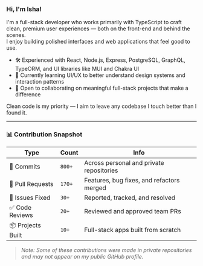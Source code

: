 <!---
IshaVenikar/IshaVenikar is a ✨ special ✨ repository because its `README.md` (this file) appears on your GitHub profile.
You can click the Preview link to take a look at your changes.
--->

### Hi, I'm Isha!

I'm a full-stack developer who works primarily with TypeScript to craft clean, premium user experiences — both on the front-end and behind the scenes.  
I enjoy building polished interfaces and web applications that feel good to use.

- 🛠️ Experienced with React, Node.js, Express, PostgreSQL, GraphQL, TypeORM, and UI libraries like MUI and Chakra UI  
- 🎨 Currently learning UI/UX to better understand design systems and interaction patterns  
- 🤝 Open to collaborating on meaningful full-stack projects that make a difference

Clean code is my priority — I aim to leave any codebase I touch better than I found it.

---

### 📊 Contribution Snapshot

| Type              | Count   | Info                                        |
|-------------------|---------|----------------------------------------------|
| 💬 Commits        | `800+`  | Across personal and private repositories     |
| 🔀 Pull Requests  | `170+`  | Features, bug fixes, and refactors merged    |
| 🐛 Issues Fixed   | `30+`   | Reported, tracked, and resolved              |
| ✅ Code Reviews   | `20+`   | Reviewed and approved team PRs               |
| 📦 Projects Built | `10+`   | Full-stack apps built from scratch           |

> _Note: Some of these contributions were made in private repositories and may not appear on my public GitHub profile._
